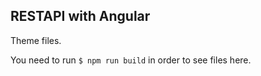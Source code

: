 ## RESTAPI with Angular

Theme files.

You need to run `$ npm run build` in order to see files here.
